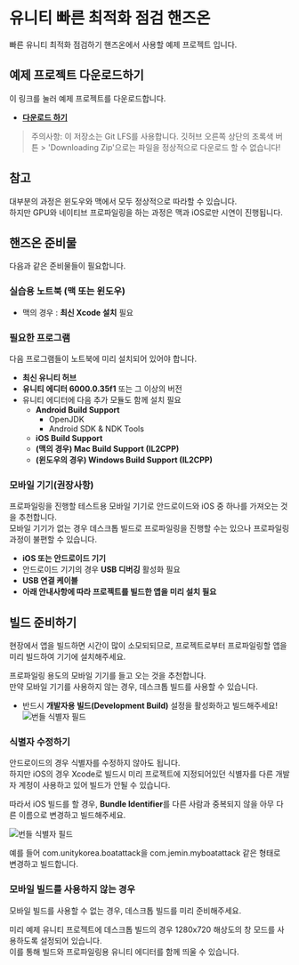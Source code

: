 # 유니티 빠른 최적화 점검 핸즈온
빠른 유니티 최적화 점검하기 핸즈온에서 사용할 예제 프로젝트 입니다.

## 예제 프로젝트 다운로드하기
이 링크를 눌러 예제 프로젝트를 다운로드합니다.
* [**다운로드 하기**](https://github.com/UnityTechnologies/kor-optimization-demo/releases/download/1.0/kor-optimization-demo.zip)

> 주의사항: 이 저장소는 Git LFS를 사용합니다. 깃허브 오른쪽 상단의 초록색 버튼 > 'Downloading Zip'으로는 파일을 정상적으로 다운로드 할 수 없습니다!


## 참고
대부분의 과정은 윈도우와 맥에서 모두 정상적으로 따라할 수 있습니다.
<br>하지만 GPU와 네이티브 프로파일링을 하는 과정은 맥과 iOS로만 시연이 진행됩니다.

## 핸즈온 준비물
다음과 같은 준비물들이 필요합니다.

### 실습용 노트북 (맥 또는 윈도우)
* 맥의 경우 : **최신 Xcode 설치** 필요

### 필요한 프로그램
다음 프로그램들이 노트북에 미리 설치되어 있어야 합니다.

* **최신 유니티 허브**
* **유니티 에디터 6000.0.35f1** 또는 그 이상의 버전
* 유니티 에디터에 다음 추가 모듈도 함께 설치 필요
    * **Android Build Support**
        * OpenJDK
        * Android SDK & NDK Tools
    * **iOS Build Support**
    * **(맥의 경우) Mac Build Support (IL2CPP)**
    * **(윈도우의 경우) Windows Build Support (IL2CPP)**


### 모바일 기기(권장사항)

프로파일링을 진행할 테스트용 모바일 기기로 안드로이드와 iOS 중 하나를 가져오는 것을 추천합니다.
<br> 모바일 기기가 없는 경우 데스크톱 빌드로 프로파일링을 진행할 수는 있으나 프로파일링 과정이 불편할 수 있습니다.

* **iOS 또는 안드로이드 기기**
* 안드로이드 기기의 경우 **USB 디버깅** 활성화 필요
* **USB 연결 케이블**
* **아래 안내사항에 따라 프로젝트를 빌드한 앱을 미리 설치 필요**


## 빌드 준비하기
현장에서 앱을 빌드하면 시간이 많이 소모되되므로, 프로젝트로부터 프로파일링할 앱을 미리 빌드하여 기기에 설치해주세요.

프로파일링 용도의 모바일 기기를 들고 오는 것을 추천합니다.
<br>만약 모바일 기기를 사용하지 않는 경우, 데스크톱 빌드를 사용할 수 있습니다.

* 반드시 **개발자용 빌드(Development Build)** 설정을 활성화하고 빌드해주세요!
![번들 식별자 필드](readme-image02.png)

### 식별자 수정하기
안드로이드의 경우 식별자를 수정하지 않아도 됩니다.
<br>하지만 iOS의 경우 Xcode로 빌드시 미리 프로젝트에 지정되어있던 식별자를 다른 개발자 계정이 사용하고 있어 빌드가 안될 수 있습니다.

따라서 iOS 빌드를 할 경우, **Bundle Identifier**를 다른 사람과 중복되지 않을 아무 다른 이름으로 변경하고 빌드해주세요.

![번들 식별자 필드](readme-image01.png)

예를 들어 com.unitykorea.boatattack을 com.jemin.myboatattack 같은 형태로 변경하고 빌드합니다.

### 모바일 빌드를 사용하지 않는 경우

모바일 빌드를 사용할 수 없는 경우, 데스크톱 빌드를 미리 준비해주세요.

미리 예제 유니티 프로젝트에 데스크톱 빌드의 경우 1280x720 해상도의 창 모드를 사용하도록 설정되어 있습니다.
<br>이를 통해 빌드와 프로파일링용 유니티 에디터를 함께 띄울 수 있습니다.